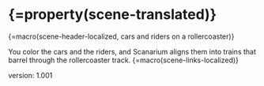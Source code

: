 # {=property(scene-translated)}

{=macro(scene-header-localized, cars and riders on a rollercoaster)}

You color the cars and the riders, and Scanarium aligns them into trains that barrel through the rollercoaster track.
{=macro(scene-links-localized)}

version: 1.001
